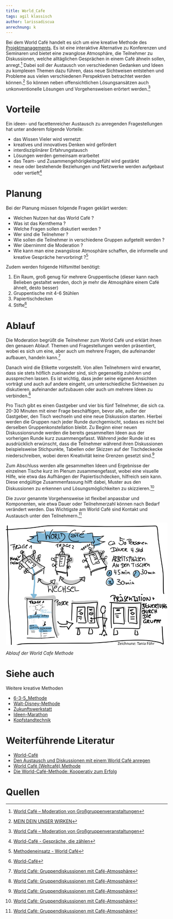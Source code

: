 ```yaml
---
title: World_Cafe
tags: agil klassisch
author: larissadiscua
anrechnung: k
---
```


Bei dem World Café handelt es sich um eine kreative Methode des [Projektmanagements](Projektmanagement.md). Es ist eine interaktive Alternative zu Konferenzen und Seminaren und bietet eine zwanglose Atmosphäre, die Teilnehmer zu Diskussionen, welche alltäglichen Gesprächen in einem Café ähneln sollen, anregt.[^1] Dabei soll der Austausch von verschiedenen Gedanken und Ideen zu komplexen Themen dazu führen, dass neue Sichtweisen entstehen und Probleme aus vielen verschiedenen Perspektiven betrachtet werden können.[^2]  So können neben offensichtlichen Lösungsansätzen auch unkonventionelle Lösungen und Vorgehensweisen erörtert werden.[^1]

# Vorteile
Ein ideen- und facettenreicher Austausch zu anregenden Fragestellungen hat unter anderem folgende Vorteile:
* das Wissen Vieler wird vernetzt
* kreatives und innovatives Denken wird gefördert
* interdisziplinärer Erfahrungstausch
* Lösungen werden gemeinsam erarbeitet
* das Team- und Zusammengehörigkeitsgefühl wird gestärkt
* neue oder bestehende Beziehungen und Netzwerke werden aufgebaut oder vertieft[^4]

# Planung

Bei der Planung müssen folgende Fragen geklärt werden:
* Welchen Nutzen hat das World Café ?
* Was ist das Kernthema ?
* Welche Fragen sollen diskutiert werden ?
* Wer sind die Teilnehmer ?
* Wie sollen die Teilnehmer in verschiedene Gruppen aufgeteilt werden ? 
* Wer übernimmt die Moderation ?
* Wie kann man eine zwangslose Atmosphäre schaffen, die informelle und kreative Gespräche hervorbringt ?[^5]


Zudem werden folgende Hilfsmittel benötigt:
1. Ein Raum, groß genug für mehrere Gruppentische (dieser kann nach Belieben gestaltet werden, doch je mehr die Atmosphäre einem Café ähnelt, desto besser) 
2. Gruppentische mit 4-6 Stühlen
3. Papiertischdecken
4. Stifte[^6]

# Ablauf

Die Moderation begrüßt die Teilnehmer zum World Café und erklärt ihnen den genauen Ablauf. Themen und Fragestellungen werden präsentiert, wobei es sich um eine, aber auch um mehrere Fragen, die aufeinander aufbauen, handeln kann.[^7] 

Danach wird die Etikette vorgestellt.
Von allen Teilnehmern wird erwartet, dass sie stets höflich zueinander sind, sich gegenseitig zuhören und aussprechen lassen. Es ist wichtig, dass jeder seine eigenen Ansichten vorträgt und auch auf andere eingeht, um unterschiedliche Sichtweisen zu diskutieren, aufeinander aufzubauen oder auch um mehrere Ideen zu verbinden.[^7]

Pro Tisch gibt es einen Gastgeber und vier bis fünf Teilnehmer, die sich ca. 20-30 Minuten mit einer Frage beschäftigen, bevor alle, außer der Gastgeber, den Tisch wechseln und eine neue Diskussion starten. Hierbei werden die Gruppen nach jeder Runde durchgemischt, sodass es nicht bei derselben Gruppenkonstellation bleibt. Zu Beginn einer neuen Diskussionsrunde werden die bereits gesammelten Ideen aus der vorherigen Runde kurz zusammengefasst. Während jeder Runde ist es ausdrücklich erwünscht, dass die Teilnehmer während ihren Diskussionen beispielsweise Stichpunkte, Tabellen oder Skizzen auf der Tischdeckecke niederschreiben, wobei deren Kreativität keine Grenzen gesetzt sind.[^7]

Zum Abschluss werden alle gesammelten Ideen und Ergebnisse der einzelnen Tische kurz im Plenum zusammengefasst, wobei eine visuelle Hilfe, wie etwa das Aufhängen der Papiertischdecken, hilfreich sein kann. Diese endgültige Zusammenfassung hilft dabei, Muster aus den Diskussionen zu erkennen und Lösungsmöglichkeiten zu skizzieren.[^7]

Die zuvor genannte Vorgehensweise ist flexibel anpassbar und Komponenten, wie etwa Dauer oder Teilnehmerzahl können nach Bedarf verändert werden. Das Wichtigste am World Café sind Kontakt und Austausch unter den Teilnehmern.[^7]


![Ablauf](World_Cafe/image.jpeg)

*Ablauf der World Cafe Methode*





# Siehe auch

Weitere kreative Methoden
* [6-3-5_Methode](6_3_5_Methode.md)
* [Walt-Disney-Methode](Walt_Disney_Methode.md)
* [Zukunftswerkstatt](Zukunftswerkstatt.md)
* [Ideen-Marathon](Ideen_Marathon.md)
* [Kopfstandtechnik](Kopfstandtechnik.md)

# Weiterführende Literatur

* [World-Café](https://de.wikipedia.org/wiki/World-Café)
* [Den Austausch und Diskussionen mit einem World Café anregen](https://www.youtube.com/watch?v=ekCPJlcYZ0Y)
* [World Café (Weltcafé) Methode](https://www.europa-union.de/fileadmin/files_eud/PDF-Dateien_EUD/Best_Practice/Rezepte_WorldCafé.pdf)
* [Die World-Café-Methode: Kooperativ zum Erfolg](https://www.youtube.com/watch?v=N-SgDI4N8E8)


# Quellen

[^1]: [World Café – Moderation von Großgruppenveranstaltungen](https://organisationsberatung.net/world-cafe-grossgruppen-methode/)
[^2]: [MEIN DEIN UNSER WIRKEN](https://www.worldcafe.eu/de/)
[^3]: [World-Café: Die Pause als Methode](https://www.futur2.org/article/world-cafe-die-pause-als-methode/)
[^4]: [World-Café - Gespräche, die zählen](https://www.agonda.de/World-Cafe/world-cafe.html)
[^5]: [Methodeneinsatz - World Café](https://www.kas.de/de/web/politische-bildung/world-cafe)
[^6]: [World-Café](https://www.methodenkartei.uni-oldenburg.de/uni_methode/world-cafe/)
[^7]: [World Café: Gruppendiskussionen mit Café-Atmosphäre](https://wb-web.de/material/methoden/world-cafe-gruppendiskussionen-mit-cafe-atmosphare.html)
